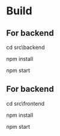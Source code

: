 # Build

## For backend

cd src\backend

npm install

npm start

## For backend

cd src\frontend

npm install

npm start


